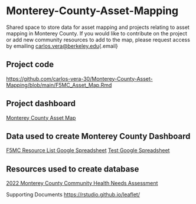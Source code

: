 # Monterey-County-Asset-Mapping

Shared space to store data for asset mapping and projects relating to asset mapping in Monterey County. If you would like to contribute on the project or add new community resources to add to the map, please request access by emailing [carlos.vera\@berkeley.edu](mailto:carlos@first5monterey.org){.email}

## Project code
https://github.com/carlos-vera-30/Monterey-County-Asset-Mapping/blob/main/F5MC_Asset_Map.Rmd 
## Project dashboard
[Monterey County Asset Map](https://idyllic-lolly-0f93e1.netlify.app/)

## Data used to create Monterey County Dashboard
[F5MC Resource List Google Spreadsheet](https://docs.google.com/spreadsheets/d/1FekJ3_fj5DZOy9XSgvnnW3dAmqPCNE6SNXEN0qN6Tbs/edit#gid=0)
[Test Google Spreadsheet](https://docs.google.com/spreadsheets/d/1uCG9b9D4YtGuN6c_aW9gbM-RkQ9pSjbjipuU306T4xo/edit#gid=0)

## Resources used to create database

[2022 Monterey County Community Health Needs Assessment](https://www.co.monterey.ca.us/home/showpublisheddocument/116036/638330566740070000)

Supporting Documents
https://rstudio.github.io/leaflet/ 
